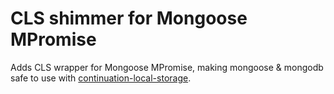 # CLS shimmer for Mongoose MPromise

Adds CLS wrapper for Mongoose MPromise, making mongoose & mongodb safe to use with [continuation-local-storage](https://github.com/othiym23/node-continuation-local-storage).

